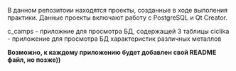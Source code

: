 В данном репозитоии находятся проекты, созданные в ходе выполения практики.
Данные проекты включают работу с PostgreSQL и Qt Creator.

c_camps - приложние для просмотра БД, содержащей 3 таблицы
ciclika - приложение для просмотра БД характеристик различных металлов

**Возможно, к каждому приложению будет добавлен свой README файл, но позже))**
